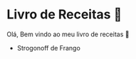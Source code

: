 # Livro de Receitas :fork_and_knife:

Olá, Bem vindo ao meu livro de receitas :handshake:

- Strogonoff de Frango

  
